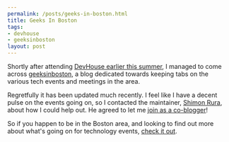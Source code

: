```yaml
--- 
permalink: /posts/geeks-in-boston.html
title: Geeks In Boston
tags: 
- devhouse
- geeksinboston
layout: post
---
```

Shortly after attending [DevHouse earlier this summer](/blog/permalink/devhouseboston.html), I managed to come across [geeksinboston](http://geeksinboston.com), a blog dedicated towards keeping tabs on the various tech events and meetings in the area.

Regretfully it has been updated much recently. I feel like I have a decent pulse on the events going on, so I contacted the maintainer, [Shimon Rura](http://rura.org/shimon/), about how I could help out. He agreed to let me [join as a co-blogger](http://geeksinboston.com/2007/08/24/first-post/)!

So if you happen to be in the Boston area, and looking to find out more about what's going on for technology events, [check it out](http://geeksinboston.com).
